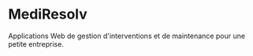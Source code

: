 # MediResolv
Applications Web de gestion d'interventions et de maintenance pour une petite entreprise. 

